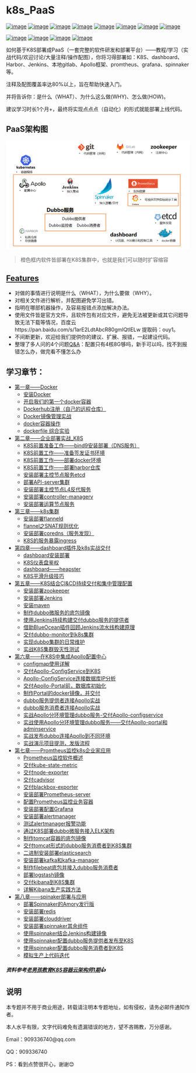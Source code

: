 # k8s_PaaS
[![image](https://img.shields.io/badge/google-kubernetes-blue.svg)](https://kubernetes.io/) [![image](https://img.shields.io/badge/ctripcorp-apollo-gray.svg)](https://github.com/ctripcorp/apollo) [![image](https://img.shields.io/badge/CNCD-Spinnaker-skyblue.svg)](https://www.spinnaker.io/) [![image](https://img.shields.io/badge/JAVA-Jenkins-orange.svg)](https://jenkins.io/zh/) [![image](https://img.shields.io/badge/Git-Gitee-red.svg)](https://gitee.com) [![image](https://img.shields.io/badge/Git-GitLab-orange.svg)]() [![image](https://img.shields.io/badge/Apache-zookeeper-Crimson.svg)](http://zookeeper.apache.org/) [![image](https://img.shields.io/badge/used-Harbor-green.svg)](https://goharbor.io/)

[![image](https://img.shields.io/badge/used-docker-blue.svg)](https://www.docker.com/) [![image](https://img.shields.io/badge/used-Prometheus-red.svg)](https://prometheus.io/) [![image](https://img.shields.io/badge/used-etcd-blue.svg)](https://etcd.io/) [![image](https://img.shields.io/badge/used-Grafana-orange.svg)](https://grafana.com)

如何基于K8S部署成PaaS（一套完整的软件研发和部署平台）——教程/学习（实战代码/欢迎讨论/大量注释/操作配图），你将习得部署如：K8S、dashboard、Harbor、Jenkins、本地gitlab、Apollo框架、promtheus、grafana、spinnaker等。

注释及配图覆盖率达80%以上，旨在帮助快速入门。

并将告诉你：是什么（WHAT）、为什么这么做(WHY)、怎么做(HOW)。

建议学习时长1个月+，最终将实现点点点（自动化）的形式就能部署上线代码。

## PaaS架构图

![K8S_PaaS架构图](assets/K8S_PaaS架构图.png)

> 橙色框内软件皆部署在K8S集群中，也就是我们可以随时扩容缩容

## <a href="https://github.com/ben1234560/k8s_PaaS/blob/master/Features.md">Features</a>

- 对做的事情进行说明是什么（WHAT），为什么要做（WHY）。
- 对相关文件进行解析，并配图避免学习出错。
- 指明在哪部机器操作，及容易报错点添加解决办法。
- 使用文件皆是官方文件，且软件包有对应文件，避免无法被更新或其它问题导致无法下载等情况，百度云https://pan.baidu.com/s/1arE2LdtAbcR80gmIQtIELw 提取码：ouy1。
- 不间断更新，欢迎给我们提供你的建议、扩展、报错，一起建设代码。
- 整理了多人问的4个问题<a href="https://github.com/ben1234560/k8s_PaaS/blob/master/Features.md#qa">Q&A</a>：配置只有4核8G够吗，新手可以吗，找不到报错怎么办，做完看不懂怎么办

## 学习章节：

<ul>
    <li><a href="https://github.com/ben1234560/k8s_PaaS/blob/master/%E7%AC%AC%E4%B8%80%E7%AB%A0%E2%80%94%E2%80%94Docker.md">第一章——Docker</a>
    <ul>
        <li><a href="https://github.com/ben1234560/k8s_PaaS/blob/master/%E7%AC%AC%E4%B8%80%E7%AB%A0%E2%80%94%E2%80%94Docker.md#%E5%AE%89%E8%A3%85docker">安装Docker</a>
      <li><a href="https://github.com/ben1234560/k8s_PaaS/blob/master/%E7%AC%AC%E4%B8%80%E7%AB%A0%E2%80%94%E2%80%94Docker.md#%E5%BC%80%E5%90%AF%E6%88%91%E4%BB%AC%E7%9A%84%E7%AC%AC%E4%B8%80%E4%B8%AAdocker%E5%AE%B9%E5%99%A8">开启我们的第一个docker容器</a>
      <li><a href="https://github.com/ben1234560/k8s_PaaS/blob/master/%E7%AC%AC%E4%B8%80%E7%AB%A0%E2%80%94%E2%80%94Docker.md#dockerhub%E6%B3%A8%E5%86%8C%E8%87%AA%E5%B7%B1%E7%9A%84%E8%BF%9C%E7%A8%8B%E4%BB%93%E5%BA%93">Dockerhub注册（自己的远程仓库）</a>
      <li><a href="https://github.com/ben1234560/k8s_PaaS/blob/master/%E7%AC%AC%E4%B8%80%E7%AB%A0%E2%80%94%E2%80%94Docker.md#docker%E9%95%9C%E5%83%8F%E7%AE%A1%E7%90%86%E5%AE%9E%E6%88%98">Docker镜像管理实战</a>
      <li><a href="https://github.com/ben1234560/k8s_PaaS/blob/master/%E7%AC%AC%E4%B8%80%E7%AB%A0%E2%80%94%E2%80%94Docker.md#docker%E5%AE%B9%E5%99%A8%E5%9F%BA%E6%9C%AC%E6%93%8D%E4%BD%9C">docker容器操作</a>
      <li><a href="https://github.com/ben1234560/k8s_PaaS/blob/master/%E7%AC%AC%E4%B8%80%E7%AB%A0%E2%80%94%E2%80%94Docker.md#dockerfile-%E7%BB%BC%E5%90%88%E5%AE%9E%E9%AA%8C">dockerfile 综合实验</a>
    </ul>
  </li>
    <li><a href="https://github.com/ben1234560/k8s_PaaS/blob/master/%E7%AC%AC%E4%BA%8C%E7%AB%A0%E2%80%94%E2%80%94%E4%BC%81%E4%B8%9A%E9%83%A8%E7%BD%B2%E5%AE%9E%E6%88%98_K8S.md">第二章——企业部署实战_K8S</a>
    <ul>
      <li><a href="https://github.com/ben1234560/k8s_PaaS/blob/master/%E7%AC%AC%E4%BA%8C%E7%AB%A0%E2%80%94%E2%80%94%E4%BC%81%E4%B8%9A%E9%83%A8%E7%BD%B2%E5%AE%9E%E6%88%98_K8S.md#%E6%88%91%E4%BB%AC%E9%83%A8%E7%BD%B2%E7%9A%84%E6%9E%B6%E6%9E%84%E5%9B%BE%E6%88%91%E4%BB%AC%E9%83%A8%E7%BD%B2%E7%9A%84%E6%98%AF%E4%B8%80%E5%A5%97%E5%AE%8C%E6%95%B4%E7%9A%84paas%E6%9C%8D%E5%8A%A1">K8S前置准备工作——bind9安装部署（DNS服务）</a>
      <li><a href="">K8S前置工作——准备签发证书环境</a>
      <li><a href="https://github.com/ben1234560/k8s_PaaS/blob/master/%E7%AC%AC%E4%BA%8C%E7%AB%A0%E2%80%94%E2%80%94%E4%BC%81%E4%B8%9A%E9%83%A8%E7%BD%B2%E5%AE%9E%E6%88%98_K8S.md#k8s%E5%89%8D%E7%BD%AE%E5%87%86%E5%A4%87%E5%B7%A5%E4%BD%9Cbind9%E5%AE%89%E8%A3%85%E9%83%A8%E7%BD%B2dns%E6%9C%8D%E5%8A%A1">K8S前置工作——部署docker环境</a>
      <li><a href="https://github.com/ben1234560/k8s_PaaS/blob/master/%E7%AC%AC%E4%BA%8C%E7%AB%A0%E2%80%94%E2%80%94%E4%BC%81%E4%B8%9A%E9%83%A8%E7%BD%B2%E5%AE%9E%E6%88%98_K8S.md#k8s%E5%89%8D%E7%BD%AE%E5%B7%A5%E4%BD%9C%E9%83%A8%E7%BD%B2harbor%E4%BB%93%E5%BA%93">K8S前置工作——部署harbor仓库</a>
      <li><a href="https://github.com/ben1234560/k8s_PaaS/blob/master/%E7%AC%AC%E4%BA%8C%E7%AB%A0%E2%80%94%E2%80%94%E4%BC%81%E4%B8%9A%E9%83%A8%E7%BD%B2%E5%AE%9E%E6%88%98_K8S.md#%E5%AE%89%E8%A3%85%E9%83%A8%E7%BD%B2%E4%B8%BB%E6%8E%A7%E8%8A%82%E7%82%B9%E6%9C%8D%E5%8A%A1etcd">安装部署主控节点服务etcd</a>
      <li><a href="https://github.com/ben1234560/k8s_PaaS/blob/master/%E7%AC%AC%E4%BA%8C%E7%AB%A0%E2%80%94%E2%80%94%E4%BC%81%E4%B8%9A%E9%83%A8%E7%BD%B2%E5%AE%9E%E6%88%98_K8S.md#%E9%83%A8%E7%BD%B2api-server%E9%9B%86%E7%BE%A4">部署API-server集群</a>
      <li><a href="https://github.com/ben1234560/k8s_PaaS/blob/master/%E7%AC%AC%E4%BA%8C%E7%AB%A0%E2%80%94%E2%80%94%E4%BC%81%E4%B8%9A%E9%83%A8%E7%BD%B2%E5%AE%9E%E6%88%98_K8S.md#%E5%AE%89%E8%A3%85%E9%83%A8%E7%BD%B2%E4%B8%BB%E6%8E%A7%E8%8A%82%E7%82%B9l4%E5%8F%8D%E4%BB%A3%E6%9C%8D%E5%8A%A1">安装部署主控节点L4反代服务</a>
      <li><a href="https://github.com/ben1234560/k8s_PaaS/blob/master/%E7%AC%AC%E4%BA%8C%E7%AB%A0%E2%80%94%E2%80%94%E4%BC%81%E4%B8%9A%E9%83%A8%E7%BD%B2%E5%AE%9E%E6%88%98_K8S.md#%E5%AE%89%E8%A3%85%E9%83%A8%E7%BD%B2controller-managerv%E8%8A%82%E7%82%B9%E6%8E%A7%E5%88%B6%E5%99%A8%E8%B0%83%E5%BA%A6%E5%99%A8%E6%9C%8D%E5%8A%A1">安装部署controller-managerv</a>
      <li><a href="https://github.com/ben1234560/k8s_PaaS/blob/master/%E7%AC%AC%E4%BA%8C%E7%AB%A0%E2%80%94%E2%80%94%E4%BC%81%E4%B8%9A%E9%83%A8%E7%BD%B2%E5%AE%9E%E6%88%98_K8S.md#%E5%AE%89%E8%A3%85%E9%83%A8%E7%BD%B2%E8%BF%90%E7%AE%97%E8%8A%82%E7%82%B9%E6%9C%8D%E5%8A%A1kubelet">安装部署运算节点服务</a>
    </ul>
  </li>
    <li><a href="https://github.com/ben1234560/k8s_PaaS/blob/master/%E7%AC%AC%E4%B8%89%E7%AB%A0%E2%80%94%E2%80%94k8s%E9%9B%86%E7%BE%A4.md">第三章——k8s集群</a>
    <ul>
        <li><a href="https://github.com/ben1234560/k8s_PaaS/blob/master/%E7%AC%AC%E4%B8%89%E7%AB%A0%E2%80%94%E2%80%94k8s%E9%9B%86%E7%BE%A4.md#%E5%AE%89%E8%A3%85%E9%83%A8%E7%BD%B2flanneld">安装部署flanneld</a>
      <li><a href="https://github.com/ben1234560/k8s_PaaS/blob/master/%E7%AC%AC%E4%B8%89%E7%AB%A0%E2%80%94%E2%80%94k8s%E9%9B%86%E7%BE%A4.md#flannel%E4%B9%8Bsnat%E8%A7%84%E5%88%99%E4%BC%98%E5%8C%96">flannel之SNAT规则优化</a>
      <li><a href="https://github.com/ben1234560/k8s_PaaS/blob/master/%E7%AC%AC%E4%B8%89%E7%AB%A0%E2%80%94%E2%80%94k8s%E9%9B%86%E7%BE%A4.md#%E5%AE%89%E8%A3%85%E9%83%A8%E7%BD%B2coredns%E6%9C%8D%E5%8A%A1%E5%8F%91%E7%8E%B0">安装部署coredns（服务发现）</a>
      <li><a href="https://github.com/ben1234560/k8s_PaaS/blob/master/%E7%AC%AC%E4%B8%89%E7%AB%A0%E2%80%94%E2%80%94k8s%E9%9B%86%E7%BE%A4.md#k8s%E7%9A%84%E6%9C%8D%E5%8A%A1%E6%9A%B4%E9%9C%B2ingress">K8S的服务暴露ingress</a>
    </ul>
  </li>
  <li><a href="https://github.com/ben1234560/k8s_PaaS/blob/master/%E7%AC%AC%E5%9B%9B%E7%AB%A0%E2%80%94%E2%80%94dashboard%E6%8F%92%E4%BB%B6%E5%8F%8Ak8s%E5%AE%9E%E6%88%98%E4%BA%A4%E4%BB%98.md">第四章——dashboard插件及k8s实战交付</a>
    <ul>
        <li><a href="https://github.com/ben1234560/k8s_PaaS/blob/master/%E7%AC%AC%E5%9B%9B%E7%AB%A0%E2%80%94%E2%80%94dashboard%E6%8F%92%E4%BB%B6%E5%8F%8Ak8s%E5%AE%9E%E6%88%98%E4%BA%A4%E4%BB%98.md#dashboard%E5%AE%89%E8%A3%85%E9%83%A8%E7%BD%B2">dashboard安装部署</a>
      <li><a href="https://github.com/ben1234560/k8s_PaaS/blob/master/%E7%AC%AC%E5%9B%9B%E7%AB%A0%E2%80%94%E2%80%94dashboard%E6%8F%92%E4%BB%B6%E5%8F%8Ak8s%E5%AE%9E%E6%88%98%E4%BA%A4%E4%BB%98.md#k8s%E4%BB%AA%E8%A1%A8%E7%9B%98%E9%89%B4%E6%9D%83">K8S仪表盘鉴权</a>
      <li><a href="https://github.com/ben1234560/k8s_PaaS/blob/master/%E7%AC%AC%E5%9B%9B%E7%AB%A0%E2%80%94%E2%80%94dashboard%E6%8F%92%E4%BB%B6%E5%8F%8Ak8s%E5%AE%9E%E6%88%98%E4%BA%A4%E4%BB%98.md#dashboardheapster">dashboard——heapster</a>
      <li><a href="https://github.com/ben1234560/k8s_PaaS/blob/master/%E7%AC%AC%E5%9B%9B%E7%AB%A0%E2%80%94%E2%80%94dashboard%E6%8F%92%E4%BB%B6%E5%8F%8Ak8s%E5%AE%9E%E6%88%98%E4%BA%A4%E4%BB%98.md#k8s%E5%B9%B3%E6%BB%91%E5%8D%87%E7%BA%A7%E6%8A%80%E5%B7%A7">K8S平滑升级技巧</a>
    </ul>
  </li>
  <li><a href="https://github.com/ben1234560/k8s_PaaS/blob/master/%E7%AC%AC%E4%BA%94%E7%AB%A0%E2%80%94%E2%80%94K8S%E7%BB%93%E5%90%88CI%26CD%E6%8C%81%E7%BB%AD%E4%BA%A4%E4%BB%98%E5%92%8C%E9%9B%86%E4%B8%AD%E7%AE%A1%E7%90%86%E9%85%8D%E7%BD%AE.md">第五章——K8S结合CI&CD持续交付和集中管理配置</a>
    <ul>
        <li><a href="https://github.com/ben1234560/k8s_PaaS/blob/master/%E7%AC%AC%E4%BA%94%E7%AB%A0%E2%80%94%E2%80%94K8S%E7%BB%93%E5%90%88CI%26CD%E6%8C%81%E7%BB%AD%E4%BA%A4%E4%BB%98%E5%92%8C%E9%9B%86%E4%B8%AD%E7%AE%A1%E7%90%86%E9%85%8D%E7%BD%AE.md#%E5%AE%89%E8%A3%85%E9%83%A8%E7%BD%B2zookeeper">安装部署zookeeper</a>
        <li><a href="https://github.com/ben1234560/k8s_PaaS/blob/master/%E7%AC%AC%E4%BA%94%E7%AB%A0%E2%80%94%E2%80%94K8S%E7%BB%93%E5%90%88CI%26CD%E6%8C%81%E7%BB%AD%E4%BA%A4%E4%BB%98%E5%92%8C%E9%9B%86%E4%B8%AD%E7%AE%A1%E7%90%86%E9%85%8D%E7%BD%AE.md#%E5%AE%89%E8%A3%85%E9%83%A8%E7%BD%B2jenkins">安装部署Jenkins</a>
        <li><a href="https://github.com/ben1234560/k8s_PaaS/blob/master/%E7%AC%AC%E4%BA%94%E7%AB%A0%E2%80%94%E2%80%94K8S%E7%BB%93%E5%90%88CI%26CD%E6%8C%81%E7%BB%AD%E4%BA%A4%E4%BB%98%E5%92%8C%E9%9B%86%E4%B8%AD%E7%AE%A1%E7%90%86%E9%85%8D%E7%BD%AE.md#%E5%AE%89%E8%A3%85maven">安装maven</a>
        <li><a href="https://github.com/ben1234560/k8s_PaaS/blob/master/%E7%AC%AC%E4%BA%94%E7%AB%A0%E2%80%94%E2%80%94K8S%E7%BB%93%E5%90%88CI%26CD%E6%8C%81%E7%BB%AD%E4%BA%A4%E4%BB%98%E5%92%8C%E9%9B%86%E4%B8%AD%E7%AE%A1%E7%90%86%E9%85%8D%E7%BD%AE.md#%E5%88%B6%E4%BD%9Cdubbo%E5%BE%AE%E6%9C%8D%E5%8A%A1%E7%9A%84%E5%BA%95%E5%8C%85%E9%95%9C%E5%83%8F">制作dubbo微服务的底包镜像</a>
        <li><a href="https://github.com/ben1234560/k8s_PaaS/blob/master/%E7%AC%AC%E4%BA%94%E7%AB%A0%E2%80%94%E2%80%94K8S%E7%BB%93%E5%90%88CI%26CD%E6%8C%81%E7%BB%AD%E4%BA%A4%E4%BB%98%E5%92%8C%E9%9B%86%E4%B8%AD%E7%AE%A1%E7%90%86%E9%85%8D%E7%BD%AE.md#%E4%BD%BF%E7%94%A8jenkins%E6%8C%81%E7%BB%AD%E6%9E%84%E5%BB%BA%E4%BA%A4%E4%BB%98dubbo%E6%9C%8D%E5%8A%A1%E7%9A%84%E6%8F%90%E4%BE%9B%E8%80%85">使用Jenkins持续构建交付dubbo服务的提供者</a>
        <li><a href="https://github.com/ben1234560/k8s_PaaS/blob/master/%E7%AC%AC%E4%BA%94%E7%AB%A0%E2%80%94%E2%80%94K8S%E7%BB%93%E5%90%88CI%26CD%E6%8C%81%E7%BB%AD%E4%BA%A4%E4%BB%98%E5%92%8C%E9%9B%86%E4%B8%AD%E7%AE%A1%E7%90%86%E9%85%8D%E7%BD%AE.md#%E5%80%9F%E5%8A%A9blueocean%E6%8F%92%E4%BB%B6%E5%9B%9E%E9%A1%BEjenkins%E6%B5%81%E6%B0%B4%E7%BA%BF%E6%9E%84%E5%BB%BA%E5%8E%9F%E7%90%86">借助BlueOcean插件回顾Jenkins流水线构建原理</a>
        <li><a href="https://github.com/ben1234560/k8s_PaaS/blob/master/%E7%AC%AC%E4%BA%94%E7%AB%A0%E2%80%94%E2%80%94K8S%E7%BB%93%E5%90%88CI%26CD%E6%8C%81%E7%BB%AD%E4%BA%A4%E4%BB%98%E5%92%8C%E9%9B%86%E4%B8%AD%E7%AE%A1%E7%90%86%E9%85%8D%E7%BD%AE.md#%E4%BA%A4%E4%BB%98dubbo-monitor%E5%88%B0k8s%E9%9B%86%E7%BE%A4">交付dubbo-monitor到k8s集群</a>
        <li><a href="https://github.com/ben1234560/k8s_PaaS/blob/master/%E7%AC%AC%E4%BA%94%E7%AB%A0%E2%80%94%E2%80%94K8S%E7%BB%93%E5%90%88CI%26CD%E6%8C%81%E7%BB%AD%E4%BA%A4%E4%BB%98%E5%92%8C%E9%9B%86%E4%B8%AD%E7%AE%A1%E7%90%86%E9%85%8D%E7%BD%AE.md#%E5%AE%9E%E7%8E%B0dubbo%E9%9B%86%E7%BE%A4%E7%9A%84%E6%97%A5%E5%B8%B8%E7%BB%B4%E6%8A%A4">实现dubbo集群的日常维护</a>
        <li><a href="https://github.com/ben1234560/k8s_PaaS/blob/master/%E7%AC%AC%E4%BA%94%E7%AB%A0%E2%80%94%E2%80%94K8S%E7%BB%93%E5%90%88CI%26CD%E6%8C%81%E7%BB%AD%E4%BA%A4%E4%BB%98%E5%92%8C%E9%9B%86%E4%B8%AD%E7%AE%A1%E7%90%86%E9%85%8D%E7%BD%AE.md#%E5%AE%9E%E6%88%98k8s%E9%9B%86%E7%BE%A4%E6%AF%81%E7%81%AD%E6%80%A7%E6%B5%8B%E8%AF%95">实战K8S集群毁灭性测试</a>
    </ul>
  </li>
  <li><a href="https://github.com/ben1234560/k8s_PaaS/blob/master/%E7%AC%AC%E5%85%AD%E7%AB%A0%E2%80%94%E2%80%94%E5%9C%A8K8S%E4%B8%AD%E9%9B%86%E6%88%90Apollo%E9%85%8D%E7%BD%AE%E4%B8%AD%E5%BF%83.md">第六章——在K8S中集成Apollo配置中心</a>
    <ul>
      <li><a href="https://github.com/ben1234560/k8s_PaaS/blob/master/%E7%AC%AC%E5%85%AD%E7%AB%A0%E2%80%94%E2%80%94%E5%9C%A8K8S%E4%B8%AD%E9%9B%86%E6%88%90Apollo%E9%85%8D%E7%BD%AE%E4%B8%AD%E5%BF%83.md#configmap%E4%BD%BF%E7%94%A8%E8%AF%A6%E8%A7%A3">configmap使用详解</a>
      <li><a href="https://github.com/ben1234560/k8s_PaaS/blob/master/%E7%AC%AC%E5%85%AD%E7%AB%A0%E2%80%94%E2%80%94%E5%9C%A8K8S%E4%B8%AD%E9%9B%86%E6%88%90Apollo%E9%85%8D%E7%BD%AE%E4%B8%AD%E5%BF%83.md#%E4%BA%A4%E4%BB%98apollo-configservice%E5%88%B0k8s">交付Apollo-ConfigService到K8S</a>
      <li><a href="https://github.com/ben1234560/k8s_PaaS/blob/master/%E7%AC%AC%E5%85%AD%E7%AB%A0%E2%80%94%E2%80%94%E5%9C%A8K8S%E4%B8%AD%E9%9B%86%E6%88%90Apollo%E9%85%8D%E7%BD%AE%E4%B8%AD%E5%BF%83.md#apollo-configservice%E8%BF%9E%E6%8E%A5%E6%95%B0%E6%8D%AE%E5%BA%93ip%E5%88%86%E6%9E%90">Apollo-ConfigService连接数据库IP分析</a>
      <li><a href="https://github.com/ben1234560/k8s_PaaS/blob/master/%E7%AC%AC%E5%85%AD%E7%AB%A0%E2%80%94%E2%80%94%E5%9C%A8K8S%E4%B8%AD%E9%9B%86%E6%88%90Apollo%E9%85%8D%E7%BD%AE%E4%B8%AD%E5%BF%83.md#%E4%BA%A4%E4%BB%98apollo-portal%E5%89%8D%E6%95%B0%E6%8D%AE%E5%BA%93%E5%88%9D%E5%A7%8B%E5%8C%96">交付Apollo-Portal前，数据库初始化</a>
      <li><a href="https://github.com/ben1234560/k8s_PaaS/blob/master/%E7%AC%AC%E5%85%AD%E7%AB%A0%E2%80%94%E2%80%94%E5%9C%A8K8S%E4%B8%AD%E9%9B%86%E6%88%90Apollo%E9%85%8D%E7%BD%AE%E4%B8%AD%E5%BF%83.md#%E5%88%B6%E4%BD%9Cportal%E7%9A%84docker%E9%95%9C%E5%83%8F%E5%B9%B6%E4%BA%A4%E4%BB%98">制作Portal的docker镜像，并交付</a>
      <li><a href="https://github.com/ben1234560/k8s_PaaS/blob/master/%E7%AC%AC%E5%85%AD%E7%AB%A0%E2%80%94%E2%80%94%E5%9C%A8K8S%E4%B8%AD%E9%9B%86%E6%88%90Apollo%E9%85%8D%E7%BD%AE%E4%B8%AD%E5%BF%83.md#dubbo%E6%9C%8D%E5%8A%A1%E6%8F%90%E4%BE%9B%E8%80%85%E8%BF%9E%E6%8E%A5apollo%E5%AE%9E%E6%88%98">dubbo服务提供者连接Apollo实战</a>
      <li><a href="https://github.com/ben1234560/k8s_PaaS/blob/master/%E7%AC%AC%E5%85%AD%E7%AB%A0%E2%80%94%E2%80%94%E5%9C%A8K8S%E4%B8%AD%E9%9B%86%E6%88%90Apollo%E9%85%8D%E7%BD%AE%E4%B8%AD%E5%BF%83.md#dubbo%E6%9C%8D%E5%8A%A1%E6%B6%88%E8%B4%B9%E8%80%85%E8%BF%9E%E6%8E%A5apollo%E5%AE%9E%E6%88%98">dubbo服务消费者连接Apollo实战</a>
      <li><a href="https://github.com/ben1234560/k8s_PaaS/blob/master/%E7%AC%AC%E5%85%AD%E7%AB%A0%E2%80%94%E2%80%94%E5%9C%A8K8S%E4%B8%AD%E9%9B%86%E6%88%90Apollo%E9%85%8D%E7%BD%AE%E4%B8%AD%E5%BF%83.md#%E5%AE%9E%E6%88%98apollo%E5%88%86%E7%8E%AF%E5%A2%83%E7%AE%A1%E7%90%86dubbo%E6%9C%8D%E5%8A%A1-%E4%BA%A4%E4%BB%98apollo-configservice">实战Apollo分环境管理dubbo服务-交付Apollo-configservice</a>
      <li><a href="https://github.com/ben1234560/k8s_PaaS/blob/master/%E7%AC%AC%E5%85%AD%E7%AB%A0%E2%80%94%E2%80%94%E5%9C%A8K8S%E4%B8%AD%E9%9B%86%E6%88%90Apollo%E9%85%8D%E7%BD%AE%E4%B8%AD%E5%BF%83.md#%E5%AE%9E%E6%88%98%E4%BD%BF%E7%94%A8apollo%E5%88%86%E7%8E%AF%E5%A2%83%E7%AE%A1%E7%90%86dubbo%E6%9C%8D%E5%8A%A1%E4%BA%A4%E4%BB%98apollo-portal%E5%92%8Cadminservice">实战使用Apollo分环境管理dubbo服务——交付Apollo-portal和adminservice</a>
      <li><a href="https://github.com/ben1234560/k8s_PaaS/blob/master/%E7%AC%AC%E5%85%AD%E7%AB%A0%E2%80%94%E2%80%94%E5%9C%A8K8S%E4%B8%AD%E9%9B%86%E6%88%90Apollo%E9%85%8D%E7%BD%AE%E4%B8%AD%E5%BF%83.md#%E5%AE%9E%E6%88%98%E5%8F%91%E5%B8%83dubbo%E8%BF%9E%E6%8E%A5apollo%E5%88%B0%E4%B8%8D%E5%90%8C%E7%8E%AF%E5%A2%83">实战发布dubbo连接Apollo到不同环境</a>
      <li><a href="https://github.com/ben1234560/k8s_PaaS/blob/master/%E7%AC%AC%E5%85%AD%E7%AB%A0%E2%80%94%E2%80%94%E5%9C%A8K8S%E4%B8%AD%E9%9B%86%E6%88%90Apollo%E9%85%8D%E7%BD%AE%E4%B8%AD%E5%BF%83.md#%E5%AE%9E%E6%88%98%E6%BC%94%E7%A4%BA%E9%A1%B9%E7%9B%AE%E6%8F%90%E6%B5%8B%E5%8F%91%E7%89%88%E6%B5%81%E7%A8%8B">实战演示项目提测，发版流程</a>
    </ul>
  </li>
  <li><a href="https://github.com/ben1234560/k8s_PaaS/blob/master/%E7%AC%AC%E4%B8%83%E7%AB%A0%E2%80%94%E2%80%94Promtheus%E7%9B%91%E6%8E%A7k8s%E4%BC%81%E4%B8%9A%E5%AE%B6%E5%BA%94%E7%94%A8.md">第七章——Promtheus监控k8s企业家应用</a>
    <ul>
      <li><a href="https://github.com/ben1234560/k8s_PaaS/blob/master/%E7%AC%AC%E4%B8%83%E7%AB%A0%E2%80%94%E2%80%94Promtheus%E7%9B%91%E6%8E%A7k8s%E4%BC%81%E4%B8%9A%E5%AE%B6%E5%BA%94%E7%94%A8.md#prometheus%E7%9B%91%E6%8E%A7%E8%BD%AF%E4%BB%B6%E6%A6%82%E8%BF%B0">Prometheus监控软件概述</a>
      <li><a href="https://github.com/ben1234560/k8s_PaaS/blob/master/%E7%AC%AC%E4%B8%83%E7%AB%A0%E2%80%94%E2%80%94Promtheus%E7%9B%91%E6%8E%A7k8s%E4%BC%81%E4%B8%9A%E5%AE%B6%E5%BA%94%E7%94%A8.md#%E4%BA%A4%E4%BB%98kube-state-metric">交付kube-state-metric</a>
      <li><a href="https://github.com/ben1234560/k8s_PaaS/blob/master/%E7%AC%AC%E4%B8%83%E7%AB%A0%E2%80%94%E2%80%94Promtheus%E7%9B%91%E6%8E%A7k8s%E4%BC%81%E4%B8%9A%E5%AE%B6%E5%BA%94%E7%94%A8.md#%E4%BA%A4%E4%BB%98node-exporter">交付node-exporter</a>
      <li><a href="https://github.com/ben1234560/k8s_PaaS/blob/master/%E7%AC%AC%E4%B8%83%E7%AB%A0%E2%80%94%E2%80%94Promtheus%E7%9B%91%E6%8E%A7k8s%E4%BC%81%E4%B8%9A%E5%AE%B6%E5%BA%94%E7%94%A8.md#%E4%BA%A4%E4%BB%98cadvisor">交付cadvisor</a>
      <li><a href="https://github.com/ben1234560/k8s_PaaS/blob/master/%E7%AC%AC%E4%B8%83%E7%AB%A0%E2%80%94%E2%80%94Promtheus%E7%9B%91%E6%8E%A7k8s%E4%BC%81%E4%B8%9A%E5%AE%B6%E5%BA%94%E7%94%A8.md#%E4%BA%A4%E4%BB%98blackbox-exporter">交付blackbox-exporter</a>
      <li><a href="https://github.com/ben1234560/k8s_PaaS/blob/master/%E7%AC%AC%E4%B8%83%E7%AB%A0%E2%80%94%E2%80%94Promtheus%E7%9B%91%E6%8E%A7k8s%E4%BC%81%E4%B8%9A%E5%AE%B6%E5%BA%94%E7%94%A8.md#%E5%AE%89%E8%A3%85%E9%83%A8%E7%BD%B2prometheus-server">安装部署Prometheus-server</a>
      <li><a href="https://github.com/ben1234560/k8s_PaaS/blob/master/%E7%AC%AC%E4%B8%83%E7%AB%A0%E2%80%94%E2%80%94Promtheus%E7%9B%91%E6%8E%A7k8s%E4%BC%81%E4%B8%9A%E5%AE%B6%E5%BA%94%E7%94%A8.md#%E9%85%8D%E7%BD%AEprometheus%E7%9B%91%E6%8E%A7%E4%B8%9A%E5%8A%A1%E5%AE%B9%E5%99%A8">配置Prometheus监控业务容器</a>
      <li><a href="https://github.com/ben1234560/k8s_PaaS/blob/master/%E7%AC%AC%E4%B8%83%E7%AB%A0%E2%80%94%E2%80%94Promtheus%E7%9B%91%E6%8E%A7k8s%E4%BC%81%E4%B8%9A%E5%AE%B6%E5%BA%94%E7%94%A8.md#%E5%AE%89%E8%A3%85%E9%83%A8%E7%BD%B2%E9%85%8D%E7%BD%AEgrafana">安装部署配置Grafana</a>
      <li><a href="https://github.com/ben1234560/k8s_PaaS/blob/master/%E7%AC%AC%E4%B8%83%E7%AB%A0%E2%80%94%E2%80%94Promtheus%E7%9B%91%E6%8E%A7k8s%E4%BC%81%E4%B8%9A%E5%AE%B6%E5%BA%94%E7%94%A8.md#%E5%AE%89%E8%A3%85%E9%83%A8%E7%BD%B2alertmanager">安装部署alertmanager</a>
      <li><a href="https://github.com/ben1234560/k8s_PaaS/blob/master/%E7%AC%AC%E4%B8%83%E7%AB%A0%E2%80%94%E2%80%94Promtheus%E7%9B%91%E6%8E%A7k8s%E4%BC%81%E4%B8%9A%E5%AE%B6%E5%BA%94%E7%94%A8.md#%E6%B5%8B%E8%AF%95alertmanager%E6%8A%A5%E8%AD%A6%E5%8A%9F%E8%83%BD">测试alertmanager报警功能</a>
      <li><a href="https://github.com/ben1234560/k8s_PaaS/blob/master/%E7%AC%AC%E4%B8%83%E7%AB%A0%E2%80%94%E2%80%94Promtheus%E7%9B%91%E6%8E%A7k8s%E4%BC%81%E4%B8%9A%E5%AE%B6%E5%BA%94%E7%94%A8.md#%E9%80%9A%E8%BF%87k8s%E9%83%A8%E7%BD%B2dubbo%E5%BE%AE%E6%9C%8D%E5%8A%A1%E6%8E%A5%E5%85%A5elk%E6%9E%B6%E6%9E%84">通过K8S部署dubbo微服务接入ELK架构</a>
      <li><a href="https://github.com/ben1234560/k8s_PaaS/blob/master/%E7%AC%AC%E4%B8%83%E7%AB%A0%E2%80%94%E2%80%94Promtheus%E7%9B%91%E6%8E%A7k8s%E4%BC%81%E4%B8%9A%E5%AE%B6%E5%BA%94%E7%94%A8.md#%E5%88%B6%E4%BD%9Ctomcat%E5%AE%B9%E5%99%A8%E7%9A%84%E5%BA%95%E5%8C%85%E9%95%9C%E5%83%8F">制作tomcat容器的底包镜像</a>
      <li><a href="https://github.com/ben1234560/k8s_PaaS/blob/master/%E7%AC%AC%E4%B8%83%E7%AB%A0%E2%80%94%E2%80%94Promtheus%E7%9B%91%E6%8E%A7k8s%E4%BC%81%E4%B8%9A%E5%AE%B6%E5%BA%94%E7%94%A8.md#%E4%BA%A4%E4%BB%98tomcat%E5%BD%A2%E5%BC%8F%E7%9A%84dubbo%E6%9C%8D%E5%8A%A1%E6%B6%88%E8%B4%B9%E8%80%85%E5%88%B0k8s%E9%9B%86%E7%BE%A4">交付tomcat形式的dubbo服务消费者到K8S集群</a>
      <li><a href="https://github.com/ben1234560/k8s_PaaS/blob/master/%E7%AC%AC%E4%B8%83%E7%AB%A0%E2%80%94%E2%80%94Promtheus%E7%9B%91%E6%8E%A7k8s%E4%BC%81%E4%B8%9A%E5%AE%B6%E5%BA%94%E7%94%A8.md#%E4%BA%8C%E8%BF%9B%E5%88%B6%E5%AE%89%E8%A3%85%E9%83%A8%E7%BD%B2elasticsearch">二进制安装部署elasticsearch</a>
      <li><a href="https://github.com/ben1234560/k8s_PaaS/blob/master/%E7%AC%AC%E4%B8%83%E7%AB%A0%E2%80%94%E2%80%94Promtheus%E7%9B%91%E6%8E%A7k8s%E4%BC%81%E4%B8%9A%E5%AE%B6%E5%BA%94%E7%94%A8.md#%E5%AE%89%E8%A3%85%E9%83%A8%E7%BD%B2kafka%E5%92%8Ckafka-manager">安装部署kafka和kafka-manager</a>
      <li><a href="https://github.com/ben1234560/k8s_PaaS/blob/master/%E7%AC%AC%E4%B8%83%E7%AB%A0%E2%80%94%E2%80%94Promtheus%E7%9B%91%E6%8E%A7k8s%E4%BC%81%E4%B8%9A%E5%AE%B6%E5%BA%94%E7%94%A8.md#%E5%88%B6%E4%BD%9Cfilebeat%E5%BA%95%E5%8C%85%E5%B9%B6%E6%8E%A5%E5%85%A5dubbo%E6%9C%8D%E5%8A%A1%E6%B6%88%E8%B4%B9%E8%80%85">制作filebeat底包并接入dubbo服务消费者</a>
      <li><a href="https://github.com/ben1234560/k8s_PaaS/blob/master/%E7%AC%AC%E4%B8%83%E7%AB%A0%E2%80%94%E2%80%94Promtheus%E7%9B%91%E6%8E%A7k8s%E4%BC%81%E4%B8%9A%E5%AE%B6%E5%BA%94%E7%94%A8.md#%E9%83%A8%E7%BD%B2logstash%E9%95%9C%E5%83%8F">部署logstash镜像</a>
      <li><a href="https://github.com/ben1234560/k8s_PaaS/blob/master/%E7%AC%AC%E4%B8%83%E7%AB%A0%E2%80%94%E2%80%94Promtheus%E7%9B%91%E6%8E%A7k8s%E4%BC%81%E4%B8%9A%E5%AE%B6%E5%BA%94%E7%94%A8.md#%E4%BA%A4%E4%BB%98kibana%E5%88%B0k8s%E9%9B%86%E7%BE%A4">交付kibana到K8S集群</a>
      <li><a href="https://github.com/ben1234560/k8s_PaaS/blob/master/%E7%AC%AC%E4%B8%83%E7%AB%A0%E2%80%94%E2%80%94Promtheus%E7%9B%91%E6%8E%A7k8s%E4%BC%81%E4%B8%9A%E5%AE%B6%E5%BA%94%E7%94%A8.md#%E8%AF%A6%E8%A7%A3kibana%E7%94%9F%E4%BA%A7%E5%AE%9E%E8%B7%B5%E6%96%B9%E6%B3%95">详解Kibana生产实践方法</a>
    </ul>
  </li>
  <li><a href="https://github.com/ben1234560/k8s_PaaS/blob/master/%E7%AC%AC%E5%85%AB%E7%AB%A0%E2%80%94%E2%80%94spinaker%E9%83%A8%E7%BD%B2%E4%B8%8E%E5%BA%94%E7%94%A8.md">第八章——spinaker部署与应用</a>
    <ul>
      <li><a href="https://github.com/ben1234560/k8s_PaaS/blob/master/%E7%AC%AC%E5%85%AB%E7%AB%A0%E2%80%94%E2%80%94spinaker%E9%83%A8%E7%BD%B2%E4%B8%8E%E5%BA%94%E7%94%A8.md#%E9%83%A8%E7%BD%B2spinnaker%E7%9A%84amory%E5%8F%91%E8%A1%8C%E7%89%88">部署Spinnaker的Amory发行版</a>
      <li><a href="https://github.com/ben1234560/k8s_PaaS/blob/master/%E7%AC%AC%E5%85%AB%E7%AB%A0%E2%80%94%E2%80%94spinaker%E9%83%A8%E7%BD%B2%E4%B8%8E%E5%BA%94%E7%94%A8.md#%E5%AE%89%E8%A3%85%E9%83%A8%E7%BD%B2redis">安装部署redis</a>
      <li><a href="https://github.com/ben1234560/k8s_PaaS/blob/master/%E7%AC%AC%E5%85%AB%E7%AB%A0%E2%80%94%E2%80%94spinaker%E9%83%A8%E7%BD%B2%E4%B8%8E%E5%BA%94%E7%94%A8.md#%E5%AE%89%E8%A3%85%E9%83%A8%E7%BD%B2clouddriver">安装部署clouddriver</a>
      <li><a href="https://github.com/ben1234560/k8s_PaaS/blob/master/%E7%AC%AC%E5%85%AB%E7%AB%A0%E2%80%94%E2%80%94spinaker%E9%83%A8%E7%BD%B2%E4%B8%8E%E5%BA%94%E7%94%A8.md#%E5%AE%89%E8%A3%85%E9%83%A8%E7%BD%B2spinnaker%E5%85%B6%E4%BD%99%E7%BB%84%E4%BB%B6">安装部署spinnaker其余组件</a>
      <li><a href="https://github.com/ben1234560/k8s_PaaS/blob/master/%E7%AC%AC%E5%85%AB%E7%AB%A0%E2%80%94%E2%80%94spinaker%E9%83%A8%E7%BD%B2%E4%B8%8E%E5%BA%94%E7%94%A8.md#%E4%BD%BF%E7%94%A8spinnaker%E7%BB%93%E5%90%88jenkins%E6%9E%84%E5%BB%BA%E9%95%9C%E5%83%8F">使用spinnaker结合Jenkins构建镜像</a>
      <li><a href="https://github.com/ben1234560/k8s_PaaS/blob/master/%E7%AC%AC%E5%85%AB%E7%AB%A0%E2%80%94%E2%80%94spinaker%E9%83%A8%E7%BD%B2%E4%B8%8E%E5%BA%94%E7%94%A8.md#%E4%BD%BF%E7%94%A8spinnaker%E9%85%8D%E7%BD%AEdubbo%E6%9C%8D%E5%8A%A1%E6%8F%90%E4%BE%9B%E8%80%85%E5%8F%91%E5%B8%83%E8%87%B3k8s">使用spinnaker配置dubbo服务提供者发布至K8S</a>
      <li><a href="https://github.com/ben1234560/k8s_PaaS/blob/master/%E7%AC%AC%E5%85%AB%E7%AB%A0%E2%80%94%E2%80%94spinaker%E9%83%A8%E7%BD%B2%E4%B8%8E%E5%BA%94%E7%94%A8.md#%E4%BD%BF%E7%94%A8spinnaker%E9%85%8D%E7%BD%AEdubbo%E6%9C%8D%E5%8A%A1%E6%B6%88%E8%B4%B9%E8%80%85%E5%88%B0k8s">使用spinnaker配置dubbo服务消费者到K8S</a>
      <li><a href="https://github.com/ben1234560/k8s_PaaS/blob/master/%E7%AC%AC%E5%85%AB%E7%AB%A0%E2%80%94%E2%80%94spinaker%E9%83%A8%E7%BD%B2%E4%B8%8E%E5%BA%94%E7%94%A8.md#%E6%A8%A1%E6%8B%9F%E7%94%9F%E4%BA%A7%E4%B8%8A%E4%BB%A3%E7%A0%81%E8%BF%AD%E4%BB%A3">模拟生产上代码迭代</a>
    </ul>
  </li>
</ul>



##### 资料参考[老男孩教育K8S容器云架构师1期](https://www.luffycity.com/home):+1:

## 说明

<p> 本专题并不用于商业用途，转载请注明本专题地址，如有侵权，请务必邮件通知作者。
<p> 本人水平有限，文字代码难免有遗漏错误的地方，望不吝赐教，万分感谢。
<p> Email：909336740@qq.com
<p> QQ：909336740
<p> PS：看到点赞很开心，谢谢😊





